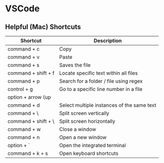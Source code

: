 # VSCode

## Helpful (Mac) Shortcuts

| Shortcut | Description |
| --- | --- |
| command + c | Copy |
| command + v | Paste |
| command + s | Saves the file |
| command + shift + f | Locate specific text within all files |
| command + p | Search for a folder / file using regex |
| control + g | Go to a specific line number in a file |
| option + arrow (up || down) | Move a line of text / block of text up or down |
| command + d | Select multiple instances of the same text |
| command + \ | Split screen vertically |
| command + shift + \ | Split screen horizontally |
| command + w | Close a window |
| command + n | Open a new window |
| option + ` | Open the integrated terminal |
| command + k + s | Open keyboard shortcuts |